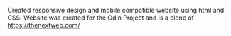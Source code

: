 Created responsive design and mobile compatible website using html and CSS. Website was created for the Odin Project and is a clone of https://thenextweb.com/
